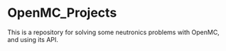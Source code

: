 # OpenMC_Projects
This is a repository for solving some neutronics problems with OpenMC, and using its API.
